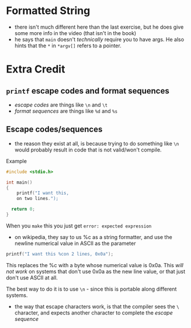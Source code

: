 Formatted String
===================
  - there isn't much different here than the last exercise, but he does give
    some more info in the video (that isn't in the book)
  - he says that `main` doesn't *technically* require you to have args. He also
    hints that the `*` in `*argv[]` refers to a pointer.

Extra Credit
===================
`printf` escape codes and format sequences
------------
  - *escape codes* are things like `\n` and `\t`
  - *format sequences* are things like `%d` and `%s`

Escape codes/sequences
----------------
  - the reason they exist at all, is because trying to do something like `\n`
    would probably result in code that is not valid/won't compile.

Example
```C
#include <stdio.h>

int main()
{
    printf("I want this,
    on two lines.");

  return 0;
}
```
When you `make` this you just get `error: expected expression`

  - on wikipedia, they say to us %c as a string formatter, and use the newline
    numerical value in ASCII as the parameter
```C
printf("I want this %con 2 lines, 0x0a");
```
This replaces the %c with a byte whose numerical value is 0x0a. This *will not
work* on systems that don't use 0x0a as the new line value, or that just don't
use ASCII at all.

The best way to do it is to use `\n` - since this is portable along different
systems.

  - the way that escape characters work, is that the compiler sees the `\`
    character, and expects another character to complete the *escape sequence*
